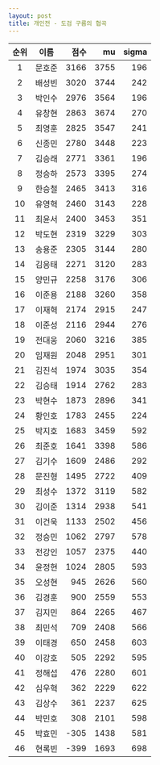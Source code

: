 ```yaml
---
layout: post
title: 개인전 - 도검 구름의 협곡
---
```


| 순위 | 이름 | 점수 | mu | sigma |
|:---:|:---:|---:|---:|---:|
| 1 | 문호준 | 3166 | 3755 | 196 |
| 2 | 배성빈 | 3020 | 3744 | 242 |
| 3 | 박인수 | 2976 | 3564 | 196 |
| 4 | 유창현 | 2863 | 3674 | 270 |
| 5 | 최영훈 | 2825 | 3547 | 241 |
| 6 | 신종민 | 2780 | 3448 | 223 |
| 7 | 김승래 | 2771 | 3361 | 196 |
| 8 | 정승하 | 2573 | 3395 | 274 |
| 9 | 한승철 | 2465 | 3413 | 316 |
| 10 | 유영혁 | 2460 | 3143 | 228 |
| 11 | 최윤서 | 2400 | 3453 | 351 |
| 12 | 박도현 | 2319 | 3229 | 303 |
| 13 | 송용준 | 2305 | 3144 | 280 |
| 14 | 김응태 | 2271 | 3120 | 283 |
| 15 | 양민규 | 2258 | 3176 | 306 |
| 16 | 이준용 | 2188 | 3260 | 358 |
| 17 | 이재혁 | 2174 | 2915 | 247 |
| 18 | 이준성 | 2116 | 2944 | 276 |
| 19 | 전대웅 | 2060 | 3216 | 385 |
| 20 | 임재원 | 2048 | 2951 | 301 |
| 21 | 김진석 | 1974 | 3035 | 354 |
| 22 | 김승태 | 1914 | 2762 | 283 |
| 23 | 박현수 | 1873 | 2896 | 341 |
| 24 | 황인호 | 1783 | 2455 | 224 |
| 25 | 박지호 | 1683 | 3459 | 592 |
| 26 | 최준호 | 1641 | 3398 | 586 |
| 27 | 김기수 | 1609 | 2486 | 292 |
| 28 | 문진형 | 1495 | 2722 | 409 |
| 29 | 최성수 | 1372 | 3119 | 582 |
| 30 | 김이준 | 1314 | 2938 | 541 |
| 31 | 이건욱 | 1133 | 2502 | 456 |
| 32 | 정승민 | 1062 | 2797 | 578 |
| 33 | 전강인 | 1057 | 2375 | 440 |
| 34 | 윤정현 | 1024 | 2805 | 593 |
| 35 | 오성현 | 945 | 2626 | 560 |
| 36 | 김경훈 | 900 | 2559 | 553 |
| 37 | 김지민 | 864 | 2265 | 467 |
| 38 | 최민석 | 709 | 2408 | 566 |
| 39 | 이태경 | 650 | 2458 | 603 |
| 40 | 이강호 | 505 | 2292 | 595 |
| 41 | 정해섭 | 476 | 2280 | 601 |
| 42 | 심우혁 | 362 | 2229 | 622 |
| 43 | 김상수 | 361 | 2237 | 625 |
| 44 | 박민호 | 308 | 2101 | 598 |
| 45 | 박효민 | -305 | 1438 | 581 |
| 46 | 현록빈 | -399 | 1693 | 698 |
